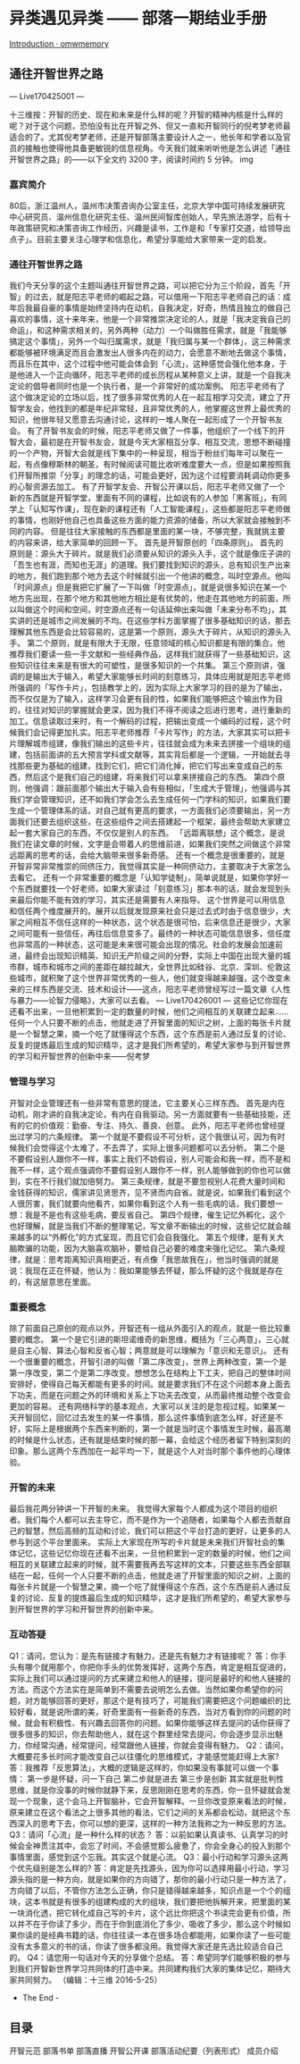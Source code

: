 # 异类遇见异类 —— 部落一期结业手册

[Introduction · omwmemory](https://xunyun.gitbooks.io/omwmemory01/)

## 通往开智世界之路

— Live170425001 —

十三维按：开智的历史、现在和未来是什么样的呢？开智的精神内核是什么样的呢？对于这个问题，恐怕没有比在开智之外、但又一直和开智同行的倪考梦老师最适合的了。尤其倪考梦老师，还是开智部落主要设计人之一，他长年和学者以及官员的接触也使得他具备更敏锐的信息视角。今天我们就来听听他是怎么讲述「通往开智世界之路」的——以下全文约 3200 字，阅读时间约 5 分钟。
img

### 嘉宾简介

80后，浙江温州人，温州市决策咨询办公室主任，北京大学中国可持续发展研究中心研究员、温州信息化研究主任、温州民间智库创始人，早先旅法游学，后有十年政策研究和决策咨询工作经历，兴趣是读书，工作是和「专家打交道，给领导出点子」。目前主要关注心理学和信息化，希望分享能给大家带来一定的启发。

### 通往开智世界之路

我们今天分享的这个主题叫通往开智世界之路，可以把它分为三个阶段，首先「开智」的过去，就是阳志平老师的崛起之路，可以借用一下阳志平老师自己的话：成年后我最自豪的事情是始终坚持内在动机，自我决定，好奇，热情且独立的做自己喜欢的事情，这十来年来，他是一个非常推崇决定论的人，就是「我决定我自己的命运」，和这种需求相关的，另外两种（动力）一个叫做胜任需求，就是「我能够搞定这个事情」，另外一个叫归属需求，就是「我归属与某一个群体」，这三种需求都能够被环境满足而且会激发出人很多内在的动力，会愿意不断地去做这个事情，而且乐在其中，这个过程中他可能会体会到「心流」，这种感觉会强化他本身，于是他进入一个正向循环，阳志平老师的成长历程从某种意义上讲，就是一个自我决定论的倡导者同时也是一个执行者，是一个非常好的成功案例。
阳志平老师有了这个做决定论的立场以后，找了很多非常优秀的人在一起互相学习交流，建立了开智学友会，他找到的都是年纪非常轻，且非常优秀的人，他掌握这世界上最优秀的知识，他很年轻又愿意去沟通讨论，这样的一堆人聚在一起形成了一个开智书友会。
有了开智书友会的时候，阳志平老师又做了一件事，他组织了一个线下的开智大会，最初是在开智书友会，就是今天大家相互分享、相互交流，思想不断碰撞的一个产物，开智大会就是线下集中的一种呈现，相当于粉丝们每年可以聚在一起，有点像穆斯林的朝圣，有时候阅读可能比收听难度要大一点，但是如果按照我们开智所推崇「分享」的理念的话，可能会更好，因为这个过程要消耗调动你更多的心智资源去加工。
有了开智学友会、开智公开课以后，阳志平老师又做了一个新的东西就是开智学堂，里面有不同的课程，比如说有的人参加「黑客班」，有同学上「认知写作课」，现在新的课程还有「人工智能课程」，这些都是阳志平老师做的事情，也刚好他自己也具备这些方面的能力资源的储备，所以大家就会接触到不同的内容。
但是往往大家接触的东西都是里面的某一块，不够完整，我就挑主要的内容来讲，给大家简单的回顾一下。
首先是开智原创的「四条原则」。
首先的原则是：源头大于碎片。就是我们必须要从知识的源头入手，这个就是像庄子讲的「吾生也有涯，而知也无涯」的道理。我们要找到知识的源头，总有知识生产出来的地方，我们跑到那个地方去这个时候就引出一个他讲的概念，叫时空源点。他叫「时间源点」但是我把它扩展了一下叫做「时空源点」，就是说很多知识在某一个地方先出现，在那个地方和其他地方相比是有优势的，他走在其他地方的前面，所以叫做这个时间和空间，时空源点还有一句话延伸出来叫做「未来分布不均」，其实讲的还是城市之间发展的不均。在这些学科方面掌握了很多基础知识的话，那去理解其他东西是会比较容易的，这是第一个原则，源头大于碎片，从知识的源头入手。
第二个原则，就是有限大于无限，任意领域的核心知识都是有限的集合。他推荐我们要读一些一手文献和一些经典作品，这样我们就获得了一些基础知识，这些知识往往未来是有很大的可塑性，是很多知识的一个共集。
第三个原则讲，强调的是输出大于输入，希望大家能够长时间的刻意练习，具体应用就是阳志平老师所强调的「写作卡片」，包括教学上的，因为实际上大家学习的目的是为了输出，而不仅仅是为了输入，这样学习会更有目的性，如果我们能够把这个输出作为目的，往往对知识的掌握就会更深，因为我们不得不阅读之后进行思考，进行重新的加工。信息读取过来时，有一个解码的过程，把输出变成一个编码的过程，这个时候我们会记得更加扎实。阳志平老师推荐「卡片写作」的方法，大家其实可以把卡片理解城市组建，像我们输出的这些卡片，往往就会成为未来去拼接一个组块的组建，包括前面讲的五大预言学科或文献等，其实背后都是一个逻辑，一开始就去寻找那些更为基础的组建，找到它们，把它们消化掉，把它们写出来变成自己的东西，然后这个是我们自己的组建，将来我们可以拿来拼接自己的东西。
第四个原则，他强调：跟前面那个输出大于输入会有些相似，「生成大于管理」，他强调与其我们学会管理知识，还不如我们学会怎么去生成任何一门学科的知识，如果我们要生成一个管理体系的话，对自己就有更高的要求，一方面我们必须要输出，另一方面我们还要去组织这些，在这些组件之间去搭建起一个框架，最终会帮助大家建立起一套大家自己的东西，不仅仅是别人的东西。
「远距离联想」这个概念，是说我们在读文章的时候，文字是会带着人的思维前进，如果我们突然之间做这个非常远距离的思考的话，会给大脑带来很多新奇感。
还有一个概念是很重要的，就是开智非常非常推崇的同侪压力，我觉得其实是一种同侪动力，主要取决于大家怎么去看它。
还有一个非常重要的概念是「认知学徒制」，简单说就是，如果你学好一个东西就要找一个好老师，如果大家读过「刻意练习」那本书的话，就会发现到头来最后你能不能有效的学习，其实还是需要有人来指导。
这个世界是可以用信息和信任两个维度展开的。展开以后就发现原来社会只是过去式时由于信息很少，大家之间相互不信任这样的一种状态，这个状态是很可怕，后来信息还是很少，大家之间可能有一些信任，再往后信息变多了。最终的一种状态可能信息很多，信任度也非常高的一种状态，这可能是未来很可能会出现的情况。社会的发展会加速前进，最终会出现知识精英、知识无产阶级之间的分野，实际上中国在出现大量的城市群，城市和城市之间的差距在越拉越大，全世界比如硅谷、北京、深圳、伦敦这些城市，就积聚了这个世界非常优秀的一些人，他们就变得越来越强，这个改变未来的三样东西是交流、技术和设计——这点，阳志平老师曾经写过一篇文章《人性与暴力——论智力侵略》，大家可以去看。
— Live170426001 —
这些记忆你现在还看不出来，一旦他积累到一定的数量的时候，他们之间相互的关联建立起来……任何一个人只要不断的点击，他就走进了开智里面的知识之树，上面的每张卡片就是一个智慧之果，摘一个吃了就懂得这个东西，这个东西是前人通过反复的讨论、反复的提炼最后生成的知识精华，这才是我们所希望的，希望大家参与到开智世界的学习和开智世界的创新中来——倪考梦

### 管理与学习

开智对企业管理还有一些非常有意思的提法，它主要关心三样东西。
首先是内在动机，刚才讲的自我决定论，有内在自我驱动。另一方面就要有一些基础技能，还有的它的价值观：勤奋、专注、持久、善良、创意。
此外，阳志平老师也曾经提出过学习的六条规律。
第一个就是不要假设不可分析，这个我很认可，因为有时候我们会觉得这个太难了，不去弄了，实际上很多问题都可以去分析。
第二个是不要假设别人跟你不一样，事实上我们不妨假设，别人可能会和我一样，而不是和我不一样，这个观点强调你不要假设别人跟你不一样，别人能够做到的你也可以做到，实在不行我们就加倍努力。
第三条规律，就是不要忽视别人花费大量时间和金钱获得的知识，儒家讲见贤思齐，见不贤而内自省。就是说，如果我们看到这个人很厉害，我们就要向他看齐，如果你看到这个人有一些毛病的话，我们要想一想：我是不是也有这些毛病，要反省自己。
第四个规律，催生记忆外孵化，这个也好理解，就是当我们不断的整理笔记，写文章不断输出的时候，这些记忆就会越来越多的以“外孵化”的方式呈现，而且它们会自我强化。
第五个规律，是有关大脑欺骗的功能，因为大脑喜欢脑补，要给自己必要的难度来强化记忆。
第六条规律，就是：思考距离知识真相更近，有点像「我思故我在」，他当时强调的就是说：我现在正在怀疑，他认为：我如果能够去怀疑，那么怀疑的这个我就是存在的，有这层意思在里面。

### 重要概念

除了前面自己原创的观点以外，开智还有一组从外面引入的观点，就是一些比较重要的概念。
第一个是它引进的斯坦诺维奇的新思维，概括为「三心两意」，三心就是自主心智、算法心智和反省心智；两意就是可以理解为「意识和无意识」。
还有一个很重要的概念，开智引进的叫做「第二序改变」，世界上两种改变，第一个是第一序改变，第二个是第二序改变。想想怎么在结构上下工夫，把自己的整体时间安排好，使得自己每天都能有更多的时间。就是要求我们不在这个问题本身上面去下功夫，而是在问题之外的环境和关系上下功夫去改变，从而最终推动整个改变会更加的容易。
还有网络科学的基本观点，大家可以关注的是忽视过程。如果某一天开智回忆，回忆过去发生的某一件事情，那么这件事情到底怎么样，好还是不好，实际上是根据两个东西来判断的，第一个就是当时这个事情发生时候，最高潮的时候是什么状态，还有就是结束时候的那一幕，会给这个经历者留下特别深刻的印象。那么这两个东西加在一起平均一下，就是这个人对当时那个事件他的心理体验。

### 开智的未来

最后我花两分钟讲一下开智的未来。
我觉得大家每个人都成为这个项目的组织者。我们每个人都可以去主导它，而不是作为一个追随者，如果每个人都去贡献自己的智慧，然后高频的互动和讨论，我们可以把这个平台打造的更好，让更多的人参与到这个平台里面来。
实际上大家现在所写的卡片就是未来我们开智社会的集体记忆，这些记忆你现在还看不出来，一旦他积累到一定的数量的时候，他们之间相互的关联建立起来的时候，就不需要我再去写这样的文本，只要这些东西全部联结在一起，任何一个人只要不断的点击，他就走进了开智里面的知识之树，上面的每张卡片就是一个智慧之果，摘一个吃了就懂得这个东西，这个东西是前人通过反复的讨论、反复的提炼最后生成的知识精华，这才是我们所希望的，希望大家参与到开智世界的学习和开智世界的创新中来。

### 互动答疑

Q1：请问，您认为：是先有链接才有魅力，还是先有魅力才有链接呢？
答：你手头有哪个就用那个，你把你手头的优势发挥好，这两个东西，肯定是相互促进的，实际上我们可以通过提问的方式来建立和他人的链接，提问是最好的和他人链接的方法。而这个方法实在是简单到不需要去说明怎么去做。当然如果你希望你的问题，对方能够回答的更好，那这个是有技巧了，可能我们需要把这个问题编织的比较好看，就是说所谓的美，好奇里面有一些新奇的东西，当对方看到你的问题的时候，就会有积极性、有兴趣去回答你的问题。如果你能够这样去提问的话你获得了很多很多的知识，你去帮助他人，就在这个群里经常去提问，你会逐步显示出魅力，你经常沟通，经常提问，经常跟他人链接，你就会变得有魅力。
Q2：请问，大概要花多长时间才能改变自己以往僵化的思维模式，才能感觉能赶得上大家?
答：我推荐「反思算法」，大概的逻辑是这样的，你如果没有事就可以做一个事情：
第一步是怀疑，问一下自己
第二步就是进去
第三步是创新
其实就是批判性思维，就是你没事的时候你就静下来，反思刚刚在思考的东西，你一旦怀疑就会发现一个现象，这个会马上开智脑补，它会开智解释。一旦你改变原来看法的时候，原来建立在这个看法之上很多其他的看法，它们之间的关系都会松动，就把这个东西深入的思考下去，你可以想的更深，这样的一种方法我称之为一种反思的方法。
Q3：请问「心流」是一种什么样的状态？
答：以前如果认真读书、认真学习的时候会全神贯注其中，会忘了时间，不会感觉那么疲惫了，你会全身心的投入到那个事情里面，感觉到这个忘我。其实这个就是心流。
Q3：最小行动和学习源头这两个优先级别是怎么样的?
答：肯定是先找源头，因为你可以选择用最小行动，学习源头指的是一种方向，就是如果你的方向错了，那你的最小行动只是一种方法了，方向错了以后，不管你方法怎么正确，你只是错得越来越多，知识点是一个个的组块，这本书就是有很多的组建构成的大的组块，我们要把他拆解开来，把里面的某一块消化透，把它转化成自己写的卡片，这个远比你把这个书读完会更有价值，所以并不在于你读了多少，而在于你到底消化了多少、吸收了多少，那么这个时候如果你读的是经典书籍的话，你往往读一本在很多场合都能用，如果你读了一些可能没有太多意义的书的话，你读了很多都没用。我觉得大家还是先选比较适合自己的。
Q4：请您用一句话对今天的分享做个总结。
答：希望同学们能够积极的参与到我们开智新世界学习共同体的打造中来。共同建构我们大家的集体记忆，期待大家共同努力。
（编辑：十三维 2016-5-25）
- The End -


## 目录

开智元范
部落书单
部落直播
开智公开课
部落活动纪要（列表形式）
成员介绍